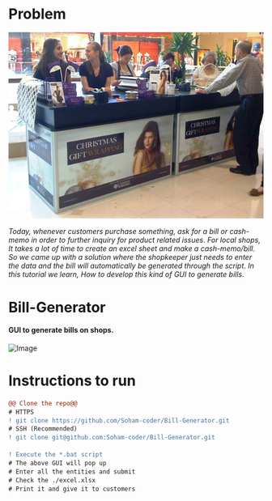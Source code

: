 # Problem
![Image](https://github.com/Soham-coder/Bill-Generator/blob/master/shop.png)

*Today, whenever customers purchase something, ask for a bill or cash-memo in order to further inquiry for product related issues*.
*For local shops, It takes a lot of time to create an excel sheet and make a cash-memo/bill. So we came up with a solution where the shopkeeper just needs to enter the data and the bill will automatically be generated through the script*.
*In this tutorial we learn, How to develop this kind of GUI to generate bills*.

# Bill-Generator
#### GUI to generate bills on shops.
![Image](https://github.com/vinaysomawat/Bill-Generator/blob/master/image.png)

# Instructions to run
```diff
@@ Clone the repo@@
# HTTPS
! git clone https://github.com/Soham-coder/Bill-Generator.git 
# SSH (Recommended)
! git clone git@github.com:Soham-coder/Bill-Generator.git

! Execute the *.bat script
# The above GUI will pop up
# Enter all the entities and submit
# Check the ./excel.xlsx 
# Print it and give it to customers
```